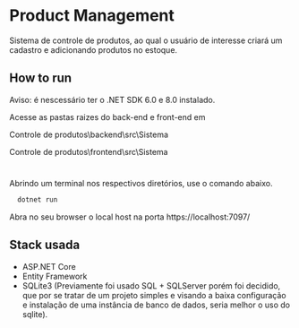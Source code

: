 
# Product Management

Sistema de controle de produtos, ao qual o usuário de interesse criará um cadastro e adicionando produtos no estoque.

## How to run

Aviso: é nescessário ter o .NET SDK 6.0 e 8.0 instalado.

Acesse as pastas raizes do back-end e front-end em

Controle de produtos\backend\src\Sistema

Controle de produtos\frontend\src\Sistema

# 

Abrindo um terminal nos respectivos diretórios, use o comando abaixo.

```bash
  dotnet run
```

Abra no seu browser o local host na porta https://localhost:7097/

## Stack usada

- ASP.NET Core
- Entity Framework
- SQLite3 (Previamente foi usado SQL + SQLServer porém foi decidido, que por se tratar de um projeto simples e visando a baixa configuração e instalação de uma instância de banco de dados, seria melhor o uso do sqlite).

